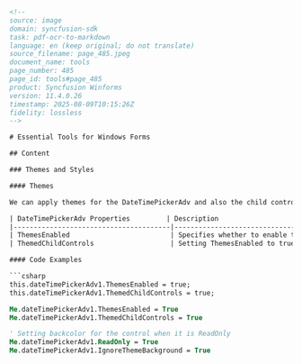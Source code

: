 ```html
<!-- 
source: image
domain: syncfusion-sdk
task: pdf-ocr-to-markdown
language: en (keep original; do not translate)
source_filename: page_485.jpeg
document_name: tools
page_number: 485
page_id: tools#page_485
product: Syncfusion Winforms
version: 11.4.0.26
timestamp: 2025-08-09T10:15:26Z
fidelity: lossless
-->

# Essential Tools for Windows Forms

## Content

### Themes and Styles

#### Themes

We can apply themes for the DateTimePickerAdv and also the child controls using the below properties.

| DateTimePickerAdv Properties         | Description                                                                                                                                                                                                                                  |
|---------------------------------------|----------------------------------------------------------------------------------------------------------------------------------------------------------------------------------------------------------------------------------------------|
| ThemesEnabled                         | Specifies whether to enable themes for the DateTimePickerAdv control.                                                                                                                                                                      |
| ThemedChildControls                   | Setting ThemesEnabled to true will not enable themes for its child controls (CheckBox, DropDown, UpDown, and Calendar). To enable themes for the child controls of the DateTimePicker, set ThemedChildControls to true.                                      |

#### Code Examples

```csharp
this.dateTimePickerAdv1.ThemesEnabled = true;
this.dateTimePickerAdv1.ThemedChildControls = true;
```

```vb
Me.dateTimePickerAdv1.ThemesEnabled = True
Me.dateTimePickerAdv1.ThemedChildControls = True

' Setting backcolor for the control when it is ReadOnly
Me.dateTimePickerAdv1.ReadOnly = True
Me.dateTimePickerAdv1.IgnoreThemeBackground = True
```

<!-- tags: [product, module, control, api, version?] keywords: [DateTimePickerAdv, ThemesEnabled, ThemedChildControls, ReadOnly, IgnoreThemeBackground] -->
```
